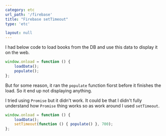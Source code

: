 ```yaml
---
category: etc
url_path: '/firebase'
title: "Firebase setTimeout"
type: 'etc'

layout: null
---
```


I had below code to load books from the DB and use this data to display it on the web.

```js
window.onload = function () {
    loadData();
    populate();
};
```

But for some reason, it ran the `populate` function fiorst before it finishes the load. So it end up not displaying anything.

I tried using `Promise` but it didn't work. It could be that I didn't fully understand how `Promise` thing works so as work around
I used `setTimeout`.

```js
window.onload = function () {
    loadData();
    setTimeout(function () { populate() }, 700);
};
```
